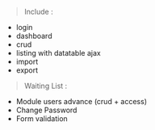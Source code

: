 > Include :
 - login
 - dashboard
 - crud
 - listing with datatable ajax
 - import
 - export

> Waiting List : 
 - Module users advance (crud + access)
 - Change Password
 - Form validation
